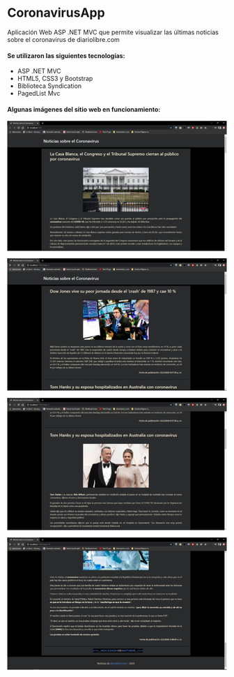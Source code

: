 # CoronavirusApp

Aplicación Web ASP .NET MVC que permite visualizar las últimas noticias sobre el coronavirus de diariolibre.com

#### Se utilizaron las siguientes tecnologías:
- ASP .NET MVC
- HTML5, CSS3 y Bootstrap 
- Biblioteca Syndication
- PagedList Mvc

#### Algunas imágenes del sitio web en funcionamiento:

![Imagen 1](https://raw.githubusercontent.com/ctorressoftware/CoronavirusApp/master/Github/1.PNG)

![Imagen 2](https://raw.githubusercontent.com/ctorressoftware/CoronavirusApp/master/Github/2.PNG)

![Imagen 3](https://raw.githubusercontent.com/ctorressoftware/CoronavirusApp/master/Github/3.PNG)

![Imagen 4](https://raw.githubusercontent.com/ctorressoftware/CoronavirusApp/master/Github/4.PNG)
